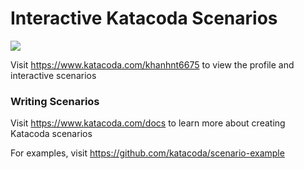 # Interactive Katacoda Scenarios

[![](http://shields.katacoda.com/katacoda/khanhnt6675/count.svg)](https://www.katacoda.com/khanhnt6675 "Get your profile on Katacoda.com")

Visit https://www.katacoda.com/khanhnt6675 to view the profile and interactive scenarios

### Writing Scenarios
Visit https://www.katacoda.com/docs to learn more about creating Katacoda scenarios

For examples, visit https://github.com/katacoda/scenario-example
